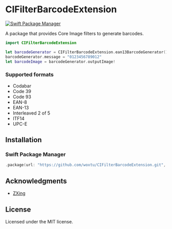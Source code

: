 # CIFilterBarcodeExtension

[![Swift Package Manager](https://img.shields.io/badge/Swift%20Package%20Manager-compatible-brightgreen.svg?style=flat-square)](https://github.com/apple/swift-package-manager)

A package that provides Core Image filters to generate barcodes.

```swift
import CIFilterBarcodeExtension

let barcodeGenerator = CIFilterBarcodeExtension.ean13BarcodeGenerator()
barcodeGenerator.message = "0123456789012"
let barcodeImage = barcodeGenerator.outputImage!
```

### Supported formats

- Codabar
- Code 39
- Code 93
- EAN-8
- EAN-13
- Interleaved 2 of 5
- ITF14
- UPC-E

## Installation

### Swift Package Manager

```swift
.package(url: "https://github.com/woxtu/CIFilterBarcodeExtension.git", from: "1.0.0")
```

## Acknowledgments

- [ZXing](https://github.com/zxing/zxing/)

## License

Licensed under the MIT license.
